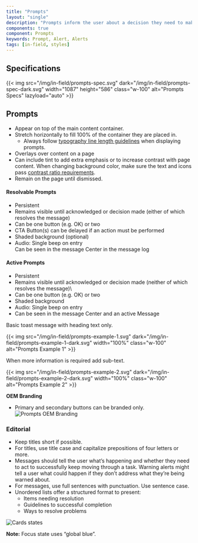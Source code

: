 ```yaml
---
title: "Prompts"
layout: "single"
description: "Prompts inform the user about a decision they need to make or a system event they need to know about."
components: true
component: Prompts
keywords: Prompt, Alert, Alerts
tags: [in-field, styles]
---
```


## Specifications

{{< img src="/img/in-field/prompts-spec.svg" dark="/img/in-field/prompts-spec-dark.svg" width="1087" height="586" class="w-100" alt="Prompts Specs" lazyload="auto" >}}

## Prompts

- Appear on top of the main content container.
- Stretch horizontally to fill 100% of the container they are placed in.
  - Always follow [typography line length guidelines](/foundations/typography/#line-length) when displaying prompts.
- Overlays over content on a page
- Can include tint to add extra emphasis or to increase contrast with page content. When changing background color, make sure the text and icons pass [contrast ratio requirements](/foundations/accessibility/).
- Remain on the page until dismissed.

#### Resolvable Prompts

- Persistent
- Remains visible until acknowledged or decision made (either of which resolves the message)
- Can be one button (e.g. OK) or two
- CTA Button(s) can be delayed if an action must be performed
- Shaded background (optional)
- Audio: Single beep on entry<br>Can be seen in the message Center in the message log

#### Active Prompts

- Persistent
- Remains visible until acknowledged or decision made (neither of which resolves the message)\
- Can be one button (e.g. OK) or two
- Shaded background
- Audio: Single beep on entry
- Can be seen in the message Center and an active Message

Basic toast message with heading text only.

{{< img src="/img/in-field/prompts-example-1.svg" dark="/img/in-field/prompts-example-1-dark.svg" width="100%" class="w-100" alt="Prompts Example 1" >}}

When more information is required add sub-text.

{{< img src="/img/in-field/prompts-example-2.svg" dark="/img/in-field/prompts-example-2-dark.svg" width="100%" class="w-100" alt="Prompts Example 2" >}}

**OEM Branding**

- Primary and secondary buttons can be branded only.
 ![Prompts OEM Branding](/img/in-field/prompts-oem.svg)

### Editorial

- Keep titles short if possible.
- For titles, use title case and capitalize prepositions of four letters or more.
- Messages should tell the user what’s happening and whether they need to act to successfully keep moving through a task. Warning alerts might tell a user what could happen if they don’t address what they’re being warned about.
- For messages, use full sentences with punctuation. Use sentence case.
- Unordered lists offer a structured format to present:
  - Items needing resolution
  - Guidelines to successful completion
  - Ways to resolve problems

![Cards states](/img/in-field/card-states.svg)

**Note:** Focus state uses “global blue”.
